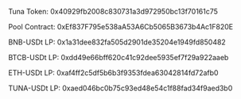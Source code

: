 Tuna Token: 0x40929fb2008c830731a3d972950bc13f70161c75

Pool Contract: 0xEf837F795e538aA53A6Cb5065B3673b4Ac1F820E

BNB-USDt LP: 0x1a31dee832fa505d2901de35204e1949fd850482

BTCB-USDt LP: 0xdd49e66bff620c41c92dee5935ef7f29a922aaeb

ETH-USDt LP: 0xaf4ff2c5df5b6b3f9353fdea63042814fd72afb0

TUNA-USDt LP: 0xaed046bc0b75c93ed48e54c1f88fad34f9aed3b0
